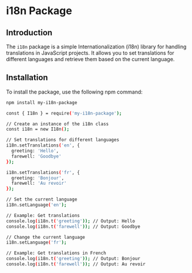# i18n Package

## Introduction

The `i18n` package is a simple Internationalization (i18n) library for handling translations in JavaScript projects. It allows you to set translations for different languages and retrieve them based on the current language.

## Installation

To install the package, use the following npm command:

```bash
npm install my-i18n-package

const { I18n } = require('my-i18n-package');

// Create an instance of the i18n class
const i18n = new I18n();

// Set translations for different languages
i18n.setTranslations('en', {
  greeting: 'Hello',
  farewell: 'Goodbye'
});

i18n.setTranslations('fr', {
  greeting: 'Bonjour',
  farewell: 'Au revoir'
});

// Set the current language
i18n.setLanguage('en');

// Example: Get translations
console.log(i18n.t('greeting')); // Output: Hello
console.log(i18n.t('farewell')); // Output: Goodbye

// Change the current language
i18n.setLanguage('fr');

// Example: Get translations in French
console.log(i18n.t('greeting')); // Output: Bonjour
console.log(i18n.t('farewell')); // Output: Au revoir
